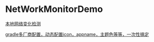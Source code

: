 # NetWorkMonitorDemo

[本地网络变化检测](doc/network.md#本地网络变化检测)

[gradle多厂商配置，动态配置icon，appname，主题色等等，一次性搞定](doc/gradle.md#gradle多厂商配置，动态配置icon，appname，主题色等等，一次性搞定)
